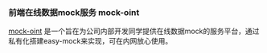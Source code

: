 ### 前端在线数据mock服务 mock-oint

[mock-oint](http://mock-oint.61info.cn/) 是一个旨在为公司内部开发同学提供在线数据mock的服务平台，通过私有化搭建easy-mock来实现，可在内网放心使用。